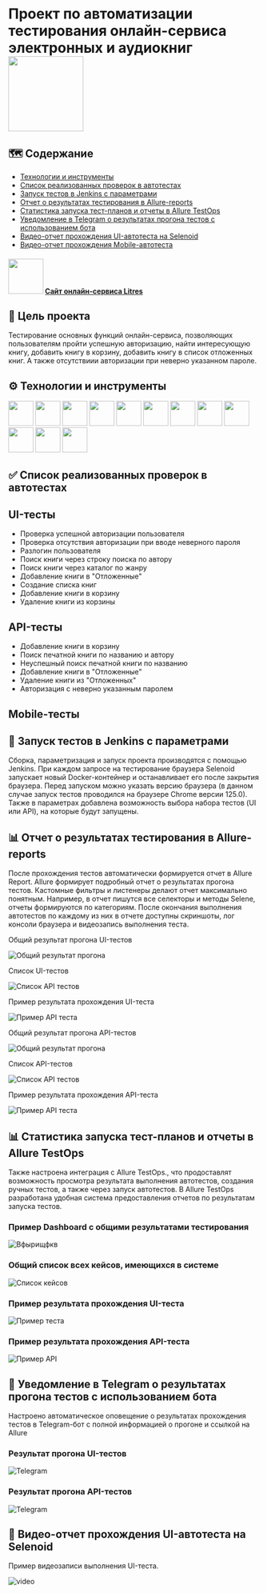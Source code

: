 # Проект по автоматизации тестирования онлайн-сервиса электронных и аудиокниг <img src="https://raw.githubusercontent.com/Annette-F/qa_guru_python_diplom_project_litres/refs/heads/main/resources/images/litres.svg" width="150" heigth="150"/>


## :world_map: Содержание

- [Технологии и инструменты](#gear-технологии-и-инструменты)
- [Список реализованных проверок в автотестах](#white_check_mark-список-реализованных-проверок-в-автотестах)
- [Запуск тестов в Jenkins с параметрами](#rocket-Запуск-тестов-в-Jenkins-с-параметрами)
- [Отчет о результатах тестирования в Allure-reports](#bar_chart-Отчет-о-результатах-тестирования-в-Allure-reports)
- [Статистика запуска тест-планов и отчеты в Allure TestOps](#bar_chart-Статистика-запуска-тест-планов-и-отчеты-в-Allure-TestOps)
- [Уведомление в Telegram о результатах прогона тестов с использованием бота](#email-Уведомление-в-Telegram-о-результатах-прогона-тестов-с-использованием-бота)
- [Видео-отчет прохождения UI-автотеста на Selenoid](#movie_camera-Видео-отчет-прохождения-теста-на-Selenoid)
- [Видео-отчет прохождения Mobile-автотеста](#movie_camera-Видео-отчет-прохождения-Mobile-автотеста)


#### <img src="https://raw.githubusercontent.com/Annette-F/qa_guru_python_diplom_project_litres/refs/heads/main/resources/images/litres.svg" width="70" heigth="70"/> [Сайт онлайн-сервиса Litres](https://www.litres.ru/)


## :dart: Цель проекта

Тестирование основных функций онлайн-сервиса, позволяющих пользователям пройти успешную авторизацию, найти интересующую книгу, добавить книгу в корзину, 
добавить книгу в список отложенных книг. А также отсутствиии авторизации при неверно указанном пароле.


## :gear: Технологии и инструменты

<p align="left">
<img src="https://raw.githubusercontent.com/Annette-F/qa_guru_python_diplom_project_litres/refs/heads/main/resources/images/python.svg" width="50" heigth="50"/>
<img src="https://raw.githubusercontent.com/Annette-F/qa_guru_python_diplom_project_litres/refs/heads/main/resources/images/jenkins.svg" width="50" heigth="50"/>
<img src="https://raw.githubusercontent.com/Annette-F/qa_guru_python_diplom_project_litres/refs/heads/main/resources/images/pycharm.svg" width="50" heigth="50"/>
<img src="https://raw.githubusercontent.com/Annette-F/qa_guru_python_diplom_project_litres/refs/heads/main/resources/images/pytest.svg" width="50" heigth="50"/>
<img src="https://raw.githubusercontent.com/Annette-F/qa_guru_python_diplom_project_litres/refs/heads/main/resources/images/github.svg" width="50" heigth="50"/>
<img src="https://github.com/Annette-F/qa_guru_python_diplom_project_litres/blob/main/resources/images/AllureReport%20(1).png" height="50" width="50">
<img src="https://github.com/Annette-F/qa_guru_python_diplom_project_litres/blob/main/resources/images/AllureTestOps.png" height="50" width="50">
<img src="https://github.com/Annette-F/qa_guru_python_diplom_project_litres/blob/main/resources/images/Selenoid%20(1).png" height="50" width="50">
<img src="https://github.com/Annette-F/qa_guru_python_diplom_project_litres/blob/main/resources/images/selene%20(1).png" height="50" width="50">
<img src="https://raw.githubusercontent.com/Annette-F/qa_guru_python_diplom_project_litres/refs/heads/main/resources/images/browserstack.svg" width="50" heigth="50"/>
<img src="https://github.com/Annette-F/qa_guru_python_diplom_project_litres/blob/main/resources/images/appium.png" width="50" heigth="50"/>
<img src="https://raw.githubusercontent.com/Annette-F/qa_guru_python_diplom_project_litres/refs/heads/main/resources/images/Telegram.svg" width="50" heigth="50"/>
</p>


## :white_check_mark: Список реализованных проверок в автотестах 

## UI-тесты

- Проверка успешной авторизации пользователя
- Проверка отсутствия авторизации при вводе неверного пароля
- Разлогин пользователя
- Поиск книги через строку поиска по автору
- Поиск книги через каталог по жанру
- Добавление книги в "Отложенные"
- Создание списка книг
- Добавление книги в корзину
- Удаление книги из корзины

## API-тесты

- Добавление книги в корзину
- Поиск печатной книги по названию и автору
- Неуспешный поиск печатной книги по названию
- Добавление книги в "Отложенные"
- Удаление книги из "Отложенных"
- Авторизация с неверно указанным паролем

## Mobile-тесты



## :rocket: Запуск тестов в Jenkins с параметрами

Сборка, параметризация и запуск проекта производятся с помощью Jenkins. При каждом запросе на тестирование браузера Selenoid запускает новый Docker-контейнер и останавливает его после закрытия браузера. Перед запуском можно указать версию браузера (в данном случае запуск тестов проводился на браузере Chrome версии 125.0). Также в параметрах добавлена возможность выбора набора тестов (UI или API), на которые будут запущены. 


## :bar_chart: Отчет о результатах тестирования в Allure-reports

После прохождения тестов автоматически формируется отчет в Allure Report. Allure формирует подробный отчет о результатах прогона тестов. Кастомные фильтры и листенеры делают отчет максимально понятным. Например, в отчет пишутся все селекторы и методы Selene, отчеты формируются по категориям.
После окончания выполнения автотестов по каждому из них в отчете доступны скриншоты, лог консоли браузера и видеозапись выполнения теста.

Общий результат прогона UI-тестов

<p>
<img title="Общий результат прогона" src="resources/photo/общий отчет ui.png">
</p>

Список UI-тестов

<p>
<img title="Список API тестов" src="resources/photo/список UI тестов.png">
</p>

Пример результата прохождения UI-теста

<p>
<img title="Пример API теста" src="resources/photo/результат ui.png">
</p>

Общий результат прогона API-тестов

<p>
<img title="Общий результат прогона" src="resources/photo/общий отчет api.png">
</p>

Список API-тестов

<p>
<img title="Список API тестов" src="resources/photo/Список API тестов.png">
</p>

Пример результата прохождения API-теста

<p>
<img title="Пример API теста" src="resources/photo/отчет api.png">
</p>

## :bar_chart: Статистика запуска тест-планов и отчеты в Allure TestOps

Также настроена интеграция с Allure TestOps., что продоставлят возможность просмотра результата выполнения автотестов, создания ручных тестов, а также через запуск автотестов. В Allure TestOps разработана удобная система предоставления отчетов по результатам запуска тестов. 

### Пример Dashboard с общими результатами тестирования

<p>
<img title="Вфырищфкв" src="resources/photo/дашборд.png">
</p>

### Общий список всех кейсов, имеющихся в системе

<p>
<img title="Список кейсов" src="resources/photo/тест кейсы.png">
</p>

### Пример результата прохождения UI-теста

<p>
<img title="Пример теста" src="resources/photo/результат запуска теста.png">
</p>

### Пример результата прохождения API-теста

<p>
<img title="Пример API" src="resources/photo/результат api.png">
</p>


## :email: Уведомление в Telegram о результатах прогона тестов с использованием бота

Настроено автоматическое оповещение о результатах прохождения тестов в Telegram-бот с полной информацией о прогоне и ссылкой на Allure

### Результат прогона UI-тестов

<p>
<img title="Telegram" src="resources/photo/Результат прогона UI тестов в Telegram.png">
</p>

### Результат прогона API-тестов 

<p>
<img title="Telegram" src="resources/photo/Результат прогона API тестов в Telegram.png">
</p>

## :movie_camera: Видео-отчет прохождения UI-автотеста на Selenoid

Пример видеозаписи выполнения UI-теста.

<p>
<img title="Video" src="resources/video/videoUI.gif" alt="video">
</p>
